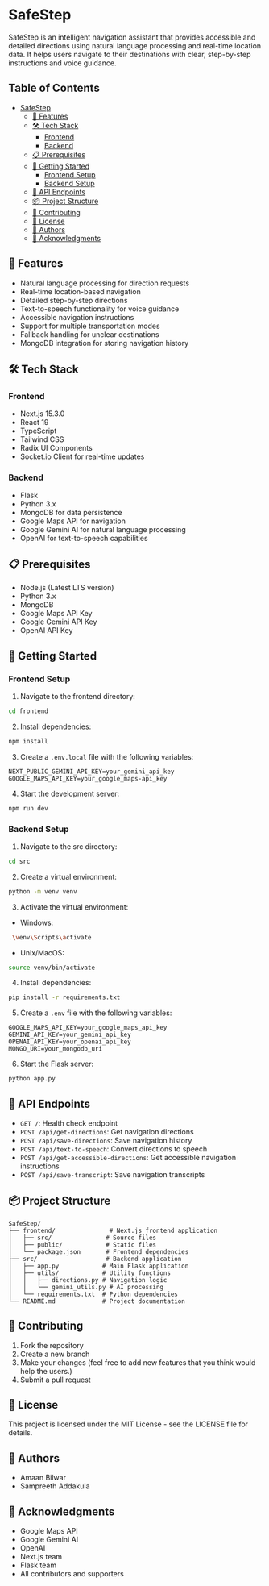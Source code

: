 # SafeStep

SafeStep is an intelligent navigation assistant that provides accessible and detailed directions using natural language processing and real-time location data. It helps users navigate to their destinations with clear, step-by-step instructions and voice guidance.

## Table of Contents

- [SafeStep](#safestep)
   * [🚀 Features](#-features)
   * [🛠️ Tech Stack](#-tech-stack)
      + [Frontend](#frontend)
      + [Backend](#backend)
   * [📋 Prerequisites](#-prerequisites)
   * [🚀 Getting Started](#-getting-started)
      + [Frontend Setup](#frontend-setup)
      + [Backend Setup](#backend-setup)
   * [🔧 API Endpoints](#-api-endpoints)
   * [📦 Project Structure](#-project-structure)
   * [🤝 Contributing](#-contributing)
   * [📝 License](#-license)
   * [👥 Authors](#-authors)
   * [🙏 Acknowledgments](#-acknowledgments)

## 🚀 Features

- Natural language processing for direction requests
- Real-time location-based navigation
- Detailed step-by-step directions
- Text-to-speech functionality for voice guidance
- Accessible navigation instructions
- Support for multiple transportation modes
- Fallback handling for unclear destinations
- MongoDB integration for storing navigation history

## 🛠️ Tech Stack

### Frontend
- Next.js 15.3.0
- React 19
- TypeScript
- Tailwind CSS
- Radix UI Components
- Socket.io Client for real-time updates

### Backend
- Flask
- Python 3.x
- MongoDB for data persistence
- Google Maps API for navigation
- Google Gemini AI for natural language processing
- OpenAI for text-to-speech capabilities

## 📋 Prerequisites

- Node.js (Latest LTS version)
- Python 3.x
- MongoDB
- Google Maps API Key
- Google Gemini API Key
- OpenAI API Key

## 🚀 Getting Started

### Frontend Setup

1. Navigate to the frontend directory:
```bash
cd frontend
```

2. Install dependencies:
```bash
npm install
```

3. Create a `.env.local` file with the following variables:
```
NEXT_PUBLIC_GEMINI_API_KEY=your_gemini_api_key
GOOGLE_MAPS_API_KEY=your_google_maps-api_key
```

4. Start the development server:
```bash
npm run dev
```

### Backend Setup

1. Navigate to the src directory:
```bash
cd src
```

2. Create a virtual environment:
```bash
python -m venv venv
```

3. Activate the virtual environment:
- Windows:
```bash
.\venv\Scripts\activate
```
- Unix/MacOS:
```bash
source venv/bin/activate
```

4. Install dependencies:
```bash
pip install -r requirements.txt
```

5. Create a `.env` file with the following variables:
```
GOOGLE_MAPS_API_KEY=your_google_maps_api_key
GEMINI_API_KEY=your_gemini_api_key
OPENAI_API_KEY=your_openai_api_key
MONGO_URI=your_mongodb_uri
```

6. Start the Flask server:
```bash
python app.py
```

## 🔧 API Endpoints

- `GET /`: Health check endpoint
- `POST /api/get-directions`: Get navigation directions
- `POST /api/save-directions`: Save navigation history
- `POST /api/text-to-speech`: Convert directions to speech
- `POST /api/get-accessible-directions`: Get accessible navigation instructions
- `POST /api/save-transcript`: Save navigation transcripts

## 📦 Project Structure

```
SafeStep/
├── frontend/               # Next.js frontend application
│   ├── src/               # Source files
│   ├── public/            # Static files
│   └── package.json       # Frontend dependencies
├── src/                   # Backend application
│   ├── app.py            # Main Flask application
│   ├── utils/            # Utility functions
│   │   ├── directions.py # Navigation logic
│   │   └── gemini_utils.py # AI processing
│   └── requirements.txt  # Python dependencies
└── README.md             # Project documentation
```

## 🤝 Contributing

1. Fork the repository
2. Create a new branch
3. Make your changes (feel free to add new features that you think would help the users.)
4. Submit a pull request

## 📝 License

This project is licensed under the MIT License - see the LICENSE file for details.

## 👥 Authors

- Amaan Bilwar
- Sampreeth Addakula 

## 🙏 Acknowledgments

- Google Maps API
- Google Gemini AI
- OpenAI
- Next.js team
- Flask team
- All contributors and supporters
